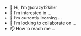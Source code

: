 - 👋 Hi, I’m @crazy12killer
- 👀 I’m interested in ...
- 🌱 I’m currently learning ...
- 💞️ I’m looking to collaborate on ...
- 📫 How to reach me ...

<!---
crazy12killer/crazy12killer is a ✨ special ✨ repository because its `README.md` (this file) appears on your GitHub profile.
You can click the Preview link to take a look at your changes.
--->
